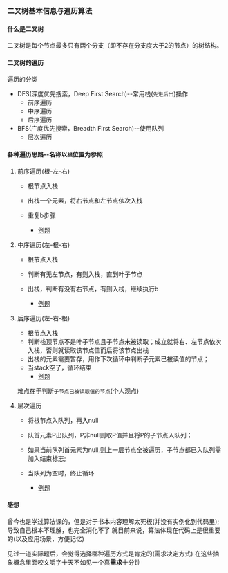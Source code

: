 ### 二叉树基本信息与遍历算法
#### 什么是二叉树
  二叉树是每个节点最多只有两个分支（即不存在分支度大于2的节点）的树结构。

#### 二叉树的遍历
遍历的分类
  - DFS(深度优先搜索，Deep First Search)--常用栈(`先进后出`)操作
    - 前序遍历
    - 中序遍历
    - 后序遍历
  - BFS(广度优先搜索，Breadth First Search)--使用队列
    - 层次遍历

#### 各种遍历思路--名称以`根`位置为参照
1. 前序遍历(根-左-右)
    - 根节点入栈
    - 出栈一个元素，将右节点和左节点依次入栈
    - 重复b步骤

      - [例题](../problem_medium/binary-tree-preorder-traversal.md)

2. 中序遍历(左-根-右)
    - 根节点入栈
    - 判断有无左节点，有则入栈，直到叶子节点
    - 出栈，判断有没有右节点，有则入栈，继续执行b
    
      - [例题](../problem_medium/binary-tree-inorder-traversal.md)

3. 后序遍历(左-右-根)
    - 根节点入栈
    - 判断栈顶节点不是叶子节点且子节点未被读取；成立就将右、左节点依次入栈，否则就读取该节点值而后将该节点出栈
    - 出栈的元素需要暂存，用作下次循环中判断子元素已被读值的节点；
    - 当stack空了，循环结束
      - [例题](../problem_hard/binary-tree-postorder-traversal.md)

    难点在于判断`子节点已被读取值的节点`(个人观点)

4. 层次遍历
    - 将根节点入队列，再入null
    - 队首元素P出队列，P非null则取P值并且将P的子节点入队列；
    - 如果当前队列首元素为null,则上一层节点全被遍历，子节点都已入队列需加入结束标志;
    - 当队列为空时，终止循环

      - [例题](../problem_medium/binary-tree-level-order-traversal.md)

#### 感想
曾今也是学过算法课的，但是对于书本内容理解太死板(并没有实例化到代码里);
导致自己根本不理解，也完全消化不了
就目前来说，算法体现在代码上是很重要的(以及应用场景，方便记忆)

见过一道实际题后，会觉得选择哪种遍历方式是肯定的(需求决定方式)
在这些抽象概念里面咬文嚼字十天不如见一个真**需求**十分钟
